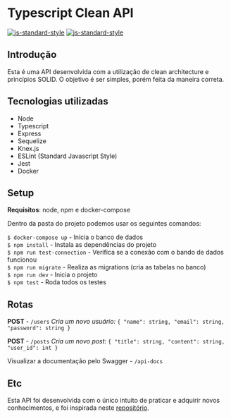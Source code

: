 # Typescript Clean API  
[![js-standard-style](https://img.shields.io/badge/code_style-standard-brightgreen)](http://standardjs.com/)
[![js-standard-style](https://img.shields.io/badge/license-MIT-green)]()

## Introdução

Esta é uma API desenvolvida com a utilização de clean architecture e princípios SOLID.
O objetivo é ser simples, porém feita da maneira correta.

## Tecnologias utilizadas

- Node
- Typescript
- Express
- Sequelize
- Knex.js
- ESLint (Standard Javascript Style)
- Jest
- Docker

## Setup

**Requisitos**: node, npm e docker-compose

Dentro da pasta do projeto podemos usar os seguintes comandos:

`$ docker-compose up` - Inicia o banco de dados  
`$ npm install` - Instala as dependências do projeto  
`$ npm run test-connection` - Verifica se a conexão com o bando de dados funcionou  
`$ npm run migrate` - Realiza as migrations (cria as tabelas no banco)  
`$ npm run dev` - Inicia o projeto  
`$ npm test` - Roda todos os testes

## Rotas

**POST** - `/users`
*Cria um novo usuário:*
`{
  "name": string,
  "email": string,
  "password": string
}`

**POST** - `/posts`
*Cria um novo post:*
`{
  "title": string,
  "content": string,
  "user_id": int
}`

Visualizar a documentação pelo Swagger - `/api-docs`

## Etc

Esta API foi desenvolvida com o único intuito de praticar e adquirir novos conhecimentos, e foi inspirada neste [repositório](https://github.com/rmanguinho/clean-ts-api).
